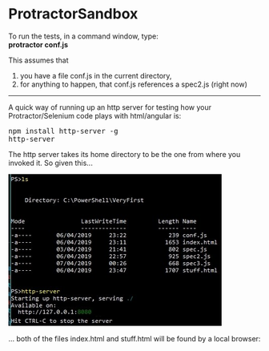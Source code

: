 # ProtractorSandbox

To run the tests, in a command window, type:<br>
<b>protractor conf.js</b>

This assumes that
<ol>
  <li> you have a file conf.js in the current directory, </li>
  <li> for anything to happen, that conf.js references a spec2.js (right now) </li>
</ol>
<hr/>
A quick way of running up an http server for testing how your Protractor/Selenium code plays with html/angular is:
<pre>
npm install http-server -g
http-server
</pre>
The http server takes its home directory to be the one from where you invoked it. So given this...

![](./assets/images/DirListing01.jpg)

... both of the files index.html and stuff.html will be found by a local browser:



